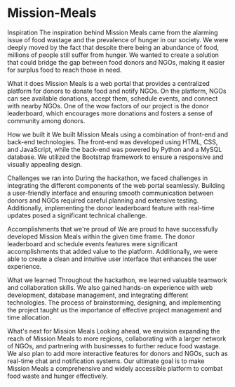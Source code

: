 # Mission-Meals
Inspiration
The inspiration behind Mission Meals came from the alarming issue of food wastage and the prevalence of hunger in our society. We were deeply moved by the fact that despite there being an abundance of food, millions of people still suffer from hunger. We wanted to create a solution that could bridge the gap between food donors and NGOs, making it easier for surplus food to reach those in need.

What it does
Mission Meals is a web portal that provides a centralized platform for donors to donate food and notify NGOs. On the platform, NGOs can see available donations, accept them, schedule events, and connect with nearby NGOs. One of the wow factors of our project is the donor leaderboard, which encourages more donations and fosters a sense of community among donors.

How we built it
We built Mission Meals using a combination of front-end and back-end technologies. The front-end was developed using HTML, CSS, and JavaScript, while the back-end was powered by Python and a MySQL database. We utilized the Bootstrap framework to ensure a responsive and visually appealing design.

Challenges we ran into
During the hackathon, we faced challenges in integrating the different components of the web portal seamlessly. Building a user-friendly interface and ensuring smooth communication between donors and NGOs required careful planning and extensive testing. Additionally, implementing the donor leaderboard feature with real-time updates posed a significant technical challenge.

Accomplishments that we're proud of
We are proud to have successfully developed Mission Meals within the given time frame. The donor leaderboard and schedule events features were significant accomplishments that added value to the platform. Additionally, we were able to create a clean and intuitive user interface that enhances the user experience.

What we learned
Throughout the hackathon, we learned valuable teamwork and collaboration skills. We also gained hands-on experience with web development, database management, and integrating different technologies. The process of brainstorming, designing, and implementing the project taught us the importance of effective project management and time allocation.

What's next for Mission Meals
Looking ahead, we envision expanding the reach of Mission Meals to more regions, collaborating with a larger network of NGOs, and partnering with businesses to further reduce food wastage. We also plan to add more interactive features for donors and NGOs, such as real-time chat and notification systems. Our ultimate goal is to make Mission Meals a comprehensive and widely accessible platform to combat food waste and hunger effectively.
